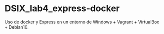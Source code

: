 # DSIX_lab4_express-docker
Uso de docker y Express en un entorno de Windows + Vagrant + VirtualBox + Debian10.

